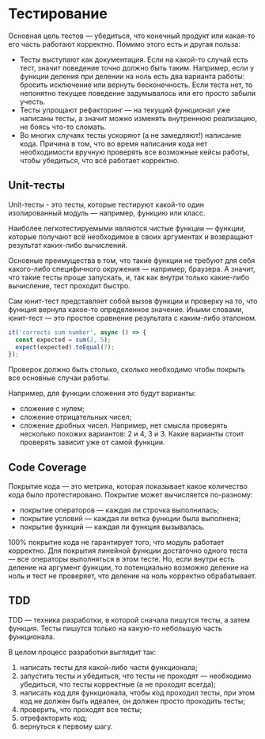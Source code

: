 # Тестирование

Основная цель тестов — убедиться, что конечный продукт или какая-то его часть работают корректно. Помимо этого есть и другая польза:

- Тесты выступают как документация. Если на какой-то случай есть тест,
  значит поведение точно должно быть таким.
  Например, если у функции деления при делении на ноль есть два варианта
  работы: бросить исключение или вернуть бесконечность. Если теста нет,
  то непонятно текущее поведение задумывалось или его просто забыли учесть.
- Тесты упрощают рефакторинг — на текущий функционал уже написаны тесты,
  а значит можно изменять внутреннюю реализацию, не боясь что-то сломать.
- Во многих случаях тесты ускоряют (а не замедляют!) написание кода.
  Причина в том, что во время написания кода нет необходимости
  вручную проверять все возможные кейсы работы, чтобы убедиться,
  что всё работает корректно.

## Unit-тесты

Unit-тесты - это тесты, которые тестируют какой-то
один изолированный модуль — например, функцию или класс.

Наиболее легкотестируемыми являются чистые функции — функции,
которые получают всё необходимое в своих аргументах и возвращают результат
каких-либо вычислений.

Основные преимущества в том, что такие функции не требуют для себя
какого-либо cпецифичного окружения — например, браузера.
А значит, что такие тесты проще запускать, и, так как внутри
только какие-либо вычисление, тест проходит быстро.

Сам юнит-тест представляет собой вызов функции и проверку на то,
что функция вернула какое-то определенное значение. Иными словами,
юнит-тест — это простое сравнение результата с каким-либо эталоном.

```javascript
it('corrects sum number', async () => {
  const expected = sum(2, 5);
  expect(expected).toEqual(7);
});
```

Проверок должно быть столько, сколько необходимо чтобы покрыть
все основные случаи работы.

Например, для функции сложения это будут варианты:
- сложение с нулем;
- сложение отрицательных чисел;
- сложение дробных чисел.
Например, нет смысла проверять несколько похожих вариантов: 2 и 4, 3 и 3.
Какие варианты стоит проверять зависит уже от самой функции.

## Code Coverage

Покрытие кода — это метрика, которая показывает какое количество
кода было протестировано.
Покрытие может вычисляется по-разному:
- покрытие операторов — каждая ли строчка выполнилась;
- покрытие условий — каждая ли ветка функции была выполнена;
- покрытие функций — каждая ли функция вызывалась.

100% покрытие кода не гарантирует того, что модуль работает корректно.
Для покрытия линейной функции достаточно одного теста — все операторы
выполняться в этом тесте. Но, если внутри есть деление на аргумент функции,
то потенциально возможно деление на ноль и тест не проверяет,
что деление на ноль корректно обрабатывает.

## TDD
TDD — техника разработки, в которой сначала пишутся тесты, а затем
функция. Тесты пишутся только на какую-то небольшую часть функционала.

В целом процесс разработки выглядит так:
1. написать тесты для какой-либо части функционала;
2. запустить тесты и убедиться, что тесты не проходят — необходимо убедиться,
  что тесты корректные (а не проходят всегда);
3. написать код для функционала, чтобы код проходил тесты, при этом
  код не должен быть идеален, он должен просто проходить тесты;
4. проверить, что проходят все тесты;
5. отрефакторить код;
6. вернуться к первому шагу.
